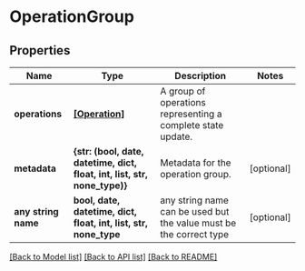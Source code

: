 # OperationGroup


## Properties
Name | Type | Description | Notes
------------ | ------------- | ------------- | -------------
**operations** | [**[Operation]**](Operation.md) | A group of operations representing a complete state update. | 
**metadata** | **{str: (bool, date, datetime, dict, float, int, list, str, none_type)}** | Metadata for the operation group. | [optional] 
**any string name** | **bool, date, datetime, dict, float, int, list, str, none_type** | any string name can be used but the value must be the correct type | [optional]

[[Back to Model list]](../README.md#documentation-for-models) [[Back to API list]](../README.md#documentation-for-api-endpoints) [[Back to README]](../README.md)


